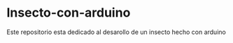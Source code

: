 # Insecto-con-arduino
 Este repositorio esta dedicado al desarollo de un insecto hecho con arduino 

